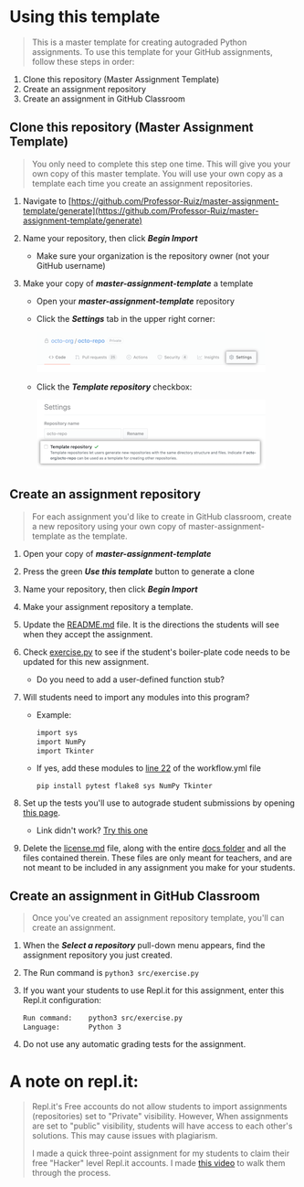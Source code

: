 # Using this template
    
> This is a master template for creating autograded Python assignments. To use this template for your GitHub assignments, follow these steps in order:

   1. Clone this repository (Master Assignment Template)
   2. Create an assignment repository   
   3. Create an assignment in GitHub Classroom

## Clone this repository (Master Assignment Template)

> You only need to complete this step one time. This will give you your own copy of this master template. You will use your own copy as a template each time you create an assignment repositories.

1. Navigate to [https://github.com/Professor-Ruiz/master-assignment-template/generate](https://github.com/Professor-Ruiz/master-assignment-template/generate)
    
2. Name your repository, then click ***Begin Import***
    - Make sure your organization is the repository owner (not your GitHub username)
    
4. Make your copy of ***master-assignment-template*** a template
    - Open your ***master-assignment-template*** repository
    - Click the ***Settings*** tab in the upper right corner:
    
      ![Settings tab](assets/settings-tab.png)
      
    - Click the ***Template repository*** checkbox:
    
      ![Template repository check box](assets/template-repository.png)

## Create an assignment repository

> For each assignment you'd like to create in GitHub classroom, create a new repository using your own copy of master-assignment-template as the template.

1. Open your copy of ***master-assignment-template***

2. Press the green ***Use this template*** button to generate a clone

3. Name your repository, then click ***Begin Import***

4. Make your assignment repository a template.

5. Update the [README.md](/README.md) file. It is the directions the students will see when they accept the assignment.
    
6. Check [exercise.py](/src/exercise.py) to see if the student's boiler-plate code needs to be updated for this new assignment.
    - Do you need to add a user-defined function stub?
    
7. Will students need to import any modules into this program?
    - Example:
        ```
        import sys
        import NumPy
        import Tkinter
        ```
    - If yes, add these modules to [line 22](/.github/workflows/workflow.yml#L22) of the workflow.yml file
        ```
        pip install pytest flake8 sys NumPy Tkinter
        ```

8. Set up the tests you'll use to autograde student submissions by opening [this page](/docs/testing-options.md).
    - Link didn't work? [Try this one](https://github.com/Professor-Ruiz/master-assignment-template/blob/main/docs/testing-options.md)

9. Delete the [license.md](../LICENSE.md) file, along with the entire [docs folder](/docs) and all the files contained therein. These files are only meant for teachers, and are not meant to be included in any assignment you make for your students.
        
## Create an assignment in GitHub Classroom
> Once you've created an assignment repository template, you'll can create an assignment.

1. When the ***Select a repository*** pull-down menu appears, find the assignment repository you just created.

2. The Run command is ```python3 src/exercise.py```

3. If you want your students to use Repl.it for this assignment, enter this Repl.it configuration:
    ```
    Run command:    python3 src/exercise.py
    Language:       Python 3
    ```
    
4. Do not use any automatic grading tests for the assignment.

# A note on repl.it:
>Repl.it's Free accounts do not allow students to import assignments (repositories) set to "Private" visibility. However, When assignments are set to "public" visibility, students will have access to each other's solutions. This may cause issues with plagiarism.
>
>I made a quick three-point assignment for my students to claim their free "Hacker" level Repl.it accounts. I made [this video](https://youtu.be/ZqzVN47oVr0) to walk them through the process.
